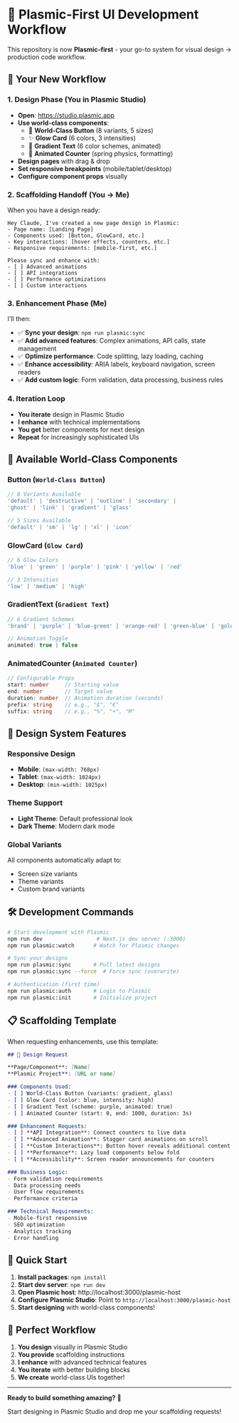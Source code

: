 # 🎨 Plasmic-First UI Development Workflow

This repository is now **Plasmic-first** - your go-to system for visual design → production code workflow.

## 🚀 **Your New Workflow**

### **1. Design Phase (You in Plasmic Studio)**
- **Open**: https://studio.plasmic.app
- **Use world-class components**:
  - 🔘 **World-Class Button** (8 variants, 5 sizes)
  - ✨ **Glow Card** (6 colors, 3 intensities)  
  - 🌈 **Gradient Text** (6 color schemes, animated)
  - 🔢 **Animated Counter** (spring physics, formatting)
- **Design pages** with drag & drop
- **Set responsive breakpoints** (mobile/tablet/desktop)
- **Configure component props** visually

### **2. Scaffolding Handoff (You → Me)**
When you have a design ready:

```
Hey Claude, I've created a new page design in Plasmic:
- Page name: [Landing Page] 
- Components used: [Button, GlowCard, etc.]
- Key interactions: [hover effects, counters, etc.]
- Responsive requirements: [mobile-first, etc.]

Please sync and enhance with:
- [ ] Advanced animations
- [ ] API integrations  
- [ ] Performance optimizations
- [ ] Custom interactions
```

### **3. Enhancement Phase (Me)**
I'll then:
- ✅ **Sync your design**: `npm run plasmic:sync`
- ✅ **Add advanced features**: Complex animations, API calls, state management
- ✅ **Optimize performance**: Code splitting, lazy loading, caching
- ✅ **Enhance accessibility**: ARIA labels, keyboard navigation, screen readers
- ✅ **Add custom logic**: Form validation, data processing, business rules

### **4. Iteration Loop**
- **You iterate** design in Plasmic Studio
- **I enhance** with technical implementations
- **You get** better components for next design
- **Repeat** for increasingly sophisticated UIs

## 🎯 **Available World-Class Components**

### **Button** (`World-Class Button`)
```typescript
// 8 Variants Available
'default' | 'destructive' | 'outline' | 'secondary' | 
'ghost' | 'link' | 'gradient' | 'glass'

// 5 Sizes Available  
'default' | 'sm' | 'lg' | 'xl' | 'icon'
```

### **GlowCard** (`Glow Card`)
```typescript
// 6 Glow Colors
'blue' | 'green' | 'purple' | 'pink' | 'yellow' | 'red'

// 3 Intensities
'low' | 'medium' | 'high'
```

### **GradientText** (`Gradient Text`)
```typescript
// 6 Gradient Schemes
'brand' | 'purple' | 'blue-green' | 'orange-red' | 'green-blue' | 'gold'

// Animation Toggle
animated: true | false
```

### **AnimatedCounter** (`Animated Counter`)
```typescript
// Configurable Props
start: number     // Starting value
end: number       // Target value  
duration: number  // Animation duration (seconds)
prefix: string    // e.g., "$", "€"
suffix: string    // e.g., "%", "+", "M"
```

## 🎨 **Design System Features**

### **Responsive Design**
- **Mobile**: `(max-width: 768px)`
- **Tablet**: `(max-width: 1024px)` 
- **Desktop**: `(min-width: 1025px)`

### **Theme Support**  
- **Light Theme**: Default professional look
- **Dark Theme**: Modern dark mode

### **Global Variants**
All components automatically adapt to:
- Screen size variants
- Theme variants  
- Custom brand variants

## 🛠️ **Development Commands**

```bash
# Start development with Plasmic
npm run dev                 # Next.js dev server (:3000)
npm run plasmic:watch      # Watch for Plasmic changes

# Sync your designs
npm run plasmic:sync       # Pull latest designs
npm run plasmic:sync --force  # Force sync (overwrite)

# Authentication (first time)
npm run plasmic:auth       # Login to Plasmic
npm run plasmic:init       # Initialize project
```

## 📋 **Scaffolding Template**

When requesting enhancements, use this template:

```markdown
## 🎨 Design Request

**Page/Component**: [Name]
**Plasmic Project**: [URL or name]

### Components Used:
- [ ] World-Class Button (variants: gradient, glass)
- [ ] Glow Card (color: blue, intensity: high)  
- [ ] Gradient Text (scheme: purple, animated: true)
- [ ] Animated Counter (start: 0, end: 1000, duration: 3s)

### Enhancement Requests:
- [ ] **API Integration**: Connect counters to live data
- [ ] **Advanced Animation**: Stagger card animations on scroll
- [ ] **Custom Interactions**: Button hover reveals additional content
- [ ] **Performance**: Lazy load components below fold
- [ ] **Accessibility**: Screen reader announcements for counters

### Business Logic:
- Form validation requirements
- Data processing needs
- User flow requirements  
- Performance criteria

### Technical Requirements:
- Mobile-first responsive
- SEO optimization
- Analytics tracking
- Error handling
```

## 🚀 **Quick Start**

1. **Install packages**: `npm install`
2. **Start dev server**: `npm run dev`
3. **Open Plasmic host**: http://localhost:3000/plasmic-host
4. **Configure Plasmic Studio**: Point to `http://localhost:3000/plasmic-host`
5. **Start designing** with world-class components!

## 🎉 **Perfect Workflow**

1. **You design** visually in Plasmic Studio
2. **You provide** scaffolding instructions  
3. **I enhance** with advanced technical features
4. **You iterate** with better building blocks
5. **We create** world-class UIs together!

---

**Ready to build something amazing?** 🚀

Start designing in Plasmic Studio and drop me your scaffolding requests!